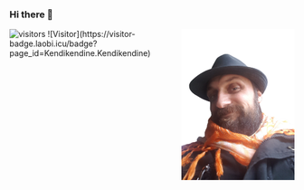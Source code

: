 ### Hi there 👋
<img align="right" alt="avatar" width="200" src="AnaAvatar-removebg.png"> 
<img  alt="visitors" src="https://visitor-badge.laobi.icu/badge?page_id=Kendikendine.Kendikendine">
![Visitor](https://visitor-badge.laobi.icu/badge?page_id=Kendikendine.Kendikendine)
<!--
**Kendikendine/Kendikendine** is a ✨ _special_ ✨ repository because its `README.md` (this file) appears on your GitHub profile.

Here are some ideas to get you started:

- 🔭 I’m currently working on ...
- 🌱 I’m currently learning ...
- 👯 I’m looking to collaborate on ...
- 🤔 I’m looking for help with ...
- 💬 Ask me about ...
- 📫 How to reach me: ...
- 😄 Pronouns: ...
- ⚡ Fun fact: ...
-->

